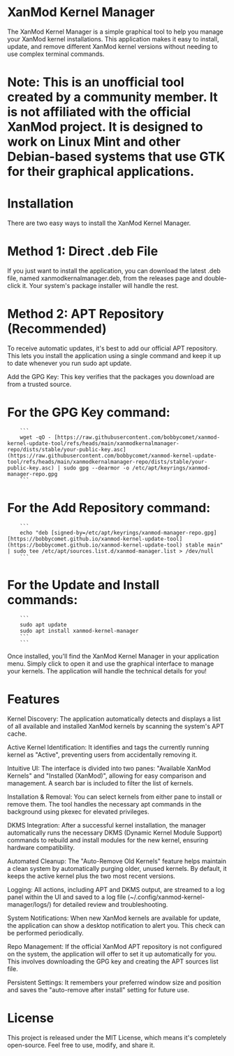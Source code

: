 # **XanMod Kernel Manager**

The XanMod Kernel Manager is a simple graphical tool to help you manage your XanMod kernel installations. This application makes it easy to install, update, and remove different XanMod kernel versions without needing to use complex terminal commands.

# **Note: This is an unofficial tool created by a community member. It is not affiliated with the official XanMod project. It is designed to work on Linux Mint and other Debian-based systems that use GTK for their graphical applications.**

# **Installation**

There are two easy ways to install the XanMod Kernel Manager.

# **Method 1: Direct .deb File**

If you just want to install the application, you can download the latest .deb file, named xanmodkernalmanager.deb, from the releases page and double-click it. Your system's package installer will handle the rest.

# **Method 2: APT Repository (Recommended)**

To receive automatic updates, it's best to add our official APT repository. This lets you install the application using a single command and keep it up to date whenever you run sudo apt update.

Add the GPG Key: This key verifies that the packages you download are from a trusted source.

#  **For the GPG Key command:**
    
        ```
        wget -qO - [https://raw.githubusercontent.com/bobbycomet/xanmod-kernel-update-tool/refs/heads/main/xanmodkernalmanager-repo/dists/stable/your-public-key.asc](https://raw.githubusercontent.com/bobbycomet/xanmod-kernel-update-tool/refs/heads/main/xanmodkernalmanager-repo/dists/stable/your-public-key.asc) | sudo gpg --dearmor -o /etc/apt/keyrings/xanmod-manager-repo.gpg
        ```

# **For the Add Repository command:**
  
        ```
        echo "deb [signed-by=/etc/apt/keyrings/xanmod-manager-repo.gpg] [https://bobbycomet.github.io/xanmod-kernel-update-tool](https://bobbycomet.github.io/xanmod-kernel-update-tool) stable main" | sudo tee /etc/apt/sources.list.d/xanmod-manager.list > /dev/null
        ```

# **For the Update and Install commands:**
   
        ```
        sudo apt update
        sudo apt install xanmod-kernel-manager
        ```
        ```

Once installed, you'll find the XanMod Kernel Manager in your application menu. Simply click to open it and use the graphical interface to manage your kernels. The application will handle the technical details for you!

# **Features**

Kernel Discovery: The application automatically detects and displays a list of all available and installed XanMod kernels by scanning the system's APT cache.

Active Kernel Identification: It identifies and tags the currently running kernel as "Active", preventing users from accidentally removing it.

Intuitive UI: The interface is divided into two panes: "Available XanMod Kernels" and "Installed (XanMod)", allowing for easy comparison and management. A search bar is included to filter the list of kernels.

Installation & Removal: You can select kernels from either pane to install or remove them. The tool handles the necessary apt commands in the background using pkexec for elevated privileges.

DKMS Integration: After a successful kernel installation, the manager automatically runs the necessary DKMS (Dynamic Kernel Module Support) commands to rebuild and install modules for the new kernel, ensuring hardware compatibility.

Automated Cleanup: The "Auto-Remove Old Kernels" feature helps maintain a clean system by automatically purging older, unused kernels. By default, it keeps the active kernel plus the two most recent versions.

Logging: All actions, including APT and DKMS output, are streamed to a log panel within the UI and saved to a log file (~/.config/xanmod-kernel-manager/logs/) for detailed review and troubleshooting.

System Notifications: When new XanMod kernels are available for update, the application can show a desktop notification to alert you. This check can be performed periodically.

Repo Management: If the official XanMod APT repository is not configured on the system, the application will offer to set it up automatically for you. This involves downloading the GPG key and creating the APT sources list file.

Persistent Settings: It remembers your preferred window size and position and saves the "auto-remove after install" setting for future use.



# **License**

This project is released under the MIT License, which means it's completely open-source. Feel free to use, modify, and share it.
